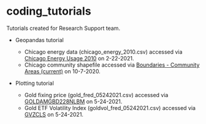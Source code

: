 # coding_tutorials
Tutorials created for Research Support team.

* Geopandas tutorial
  * Chicago energy data (chicago_energy_2010.csv) accessed via [Chicago Energy Usage 2010](https://data.cityofchicago.org/Environment-Sustainable-Development/Energy-Usage-2010/8yq3-m6wp) on 2-22-2021.
  * Chicago community shapefile accessed via [Boundaries - Community Areas (current)](https://data.cityofchicago.org/Facilities-Geographic-Boundaries/Boundaries-Community-Areas-current-/cauq-8yn6) on 10-7-2020.

* Plotting tutorial
  * Gold fixing price (gold_fred_05242021.csv) accessed via [GOLDAMGBD228NLBM](https://fred.stlouisfed.org/series/GOLDAMGBD228NLBM) on 5-24-2021.
  * Gold ETF Volatility Index (goldvol_fred_05242021.csv) accessed via [GVZCLS](https://fred.stlouisfed.org/series/GVZCLS) on 5-24-2021.

